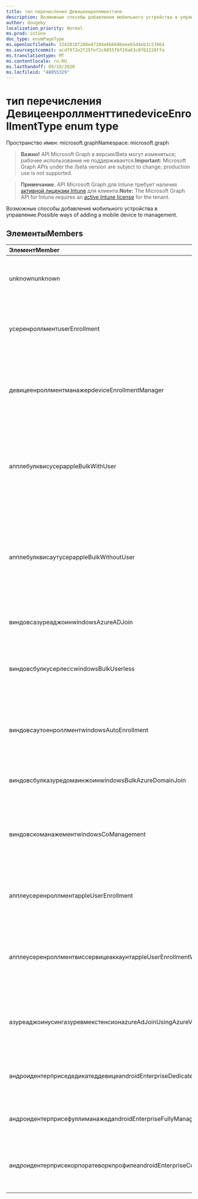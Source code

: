 ```yaml
---
title: тип перечисления Девицеенроллменттипе
description: Возможные способы добавления мобильного устройства в управление.
author: dougeby
localization_priority: Normal
ms.prod: intune
doc_type: enumPageType
ms.openlocfilehash: 3242018f288e47104e6b668beeeb5d4eb3c53964
ms.sourcegitcommit: acdf972e2f25fef2c6855f6f28a63c0762228ffa
ms.translationtype: MT
ms.contentlocale: ru-RU
ms.lasthandoff: 09/18/2020
ms.locfileid: "48055329"
---
```

# <a name="deviceenrollmenttype-enum-type"></a><span data-ttu-id="1fa8c-103">тип перечисления Девицеенроллменттипе</span><span class="sxs-lookup"><span data-stu-id="1fa8c-103">deviceEnrollmentType enum type</span></span>

<span data-ttu-id="1fa8c-104">Пространство имен: microsoft.graph</span><span class="sxs-lookup"><span data-stu-id="1fa8c-104">Namespace: microsoft.graph</span></span>

> <span data-ttu-id="1fa8c-105">**Важно!** API Microsoft Graph в версии/Beta могут изменяться; рабочее использование не поддерживается.</span><span class="sxs-lookup"><span data-stu-id="1fa8c-105">**Important:** Microsoft Graph APIs under the /beta version are subject to change; production use is not supported.</span></span>

> <span data-ttu-id="1fa8c-106">**Примечание.** API Microsoft Graph для Intune требует наличия [активной лицензии Intune](https://go.microsoft.com/fwlink/?linkid=839381) для клиента.</span><span class="sxs-lookup"><span data-stu-id="1fa8c-106">**Note:** The Microsoft Graph API for Intune requires an [active Intune license](https://go.microsoft.com/fwlink/?linkid=839381) for the tenant.</span></span>

<span data-ttu-id="1fa8c-107">Возможные способы добавления мобильного устройства в управление.</span><span class="sxs-lookup"><span data-stu-id="1fa8c-107">Possible ways of adding a mobile device to management.</span></span>

## <a name="members"></a><span data-ttu-id="1fa8c-108">Элементы</span><span class="sxs-lookup"><span data-stu-id="1fa8c-108">Members</span></span>
|<span data-ttu-id="1fa8c-109">Элемент</span><span class="sxs-lookup"><span data-stu-id="1fa8c-109">Member</span></span>|<span data-ttu-id="1fa8c-110">Значение</span><span class="sxs-lookup"><span data-stu-id="1fa8c-110">Value</span></span>|<span data-ttu-id="1fa8c-111">Описание</span><span class="sxs-lookup"><span data-stu-id="1fa8c-111">Description</span></span>|
|:---|:---|:---|
|<span data-ttu-id="1fa8c-112">unknown</span><span class="sxs-lookup"><span data-stu-id="1fa8c-112">unknown</span></span>|<span data-ttu-id="1fa8c-113">нуль</span><span class="sxs-lookup"><span data-stu-id="1fa8c-113">0</span></span>|<span data-ttu-id="1fa8c-114">Значение по умолчанию: тип регистрации не был собран.</span><span class="sxs-lookup"><span data-stu-id="1fa8c-114">Default value, enrollment type was not collected.</span></span>|
|<span data-ttu-id="1fa8c-115">усеренроллмент</span><span class="sxs-lookup"><span data-stu-id="1fa8c-115">userEnrollment</span></span>|<span data-ttu-id="1fa8c-116">1 </span><span class="sxs-lookup"><span data-stu-id="1fa8c-116">1</span></span>|<span data-ttu-id="1fa8c-117">Управляемая пользователями регистрация через канал BYOD.</span><span class="sxs-lookup"><span data-stu-id="1fa8c-117">User driven enrollment through BYOD channel.</span></span>|
|<span data-ttu-id="1fa8c-118">девицеенроллментманажер</span><span class="sxs-lookup"><span data-stu-id="1fa8c-118">deviceEnrollmentManager</span></span>|<span data-ttu-id="1fa8c-119">2 </span><span class="sxs-lookup"><span data-stu-id="1fa8c-119">2</span></span>|<span data-ttu-id="1fa8c-120">Регистрация пользователей с помощью учетной записи менеджера регистрации устройств.</span><span class="sxs-lookup"><span data-stu-id="1fa8c-120">User enrollment with a device enrollment manager account.</span></span>|
|<span data-ttu-id="1fa8c-121">апплебулквисусер</span><span class="sxs-lookup"><span data-stu-id="1fa8c-121">appleBulkWithUser</span></span>|<span data-ttu-id="1fa8c-122">4</span><span class="sxs-lookup"><span data-stu-id="1fa8c-122">3</span></span>|<span data-ttu-id="1fa8c-123">Массовая регистрация Apple с задачей пользователя.</span><span class="sxs-lookup"><span data-stu-id="1fa8c-123">Apple bulk enrollment with user challenge.</span></span> <span data-ttu-id="1fa8c-124">(Предотвращение выполнения данных, Apple Configurator)</span><span class="sxs-lookup"><span data-stu-id="1fa8c-124">(DEP, Apple Configurator)</span></span>|
|<span data-ttu-id="1fa8c-125">апплебулквисаутусер</span><span class="sxs-lookup"><span data-stu-id="1fa8c-125">appleBulkWithoutUser</span></span>|<span data-ttu-id="1fa8c-126">4 </span><span class="sxs-lookup"><span data-stu-id="1fa8c-126">4</span></span>|<span data-ttu-id="1fa8c-127">Массовая регистрация Apple без задачи пользователя.</span><span class="sxs-lookup"><span data-stu-id="1fa8c-127">Apple bulk enrollment without user challenge.</span></span> <span data-ttu-id="1fa8c-128">(Предотвращение выполнения данных, Apple Configurator, Mobile config)</span><span class="sxs-lookup"><span data-stu-id="1fa8c-128">(DEP, Apple Configurator, Mobile Config)</span></span>|
|<span data-ttu-id="1fa8c-129">виндовсазуреаджоин</span><span class="sxs-lookup"><span data-stu-id="1fa8c-129">windowsAzureADJoin</span></span>|<span data-ttu-id="1fa8c-130">5 </span><span class="sxs-lookup"><span data-stu-id="1fa8c-130">5</span></span>|<span data-ttu-id="1fa8c-131">Присоединение к Windows 10 Azure AD.</span><span class="sxs-lookup"><span data-stu-id="1fa8c-131">Windows 10 Azure AD Join.</span></span>|
|<span data-ttu-id="1fa8c-132">виндовсбулкусерлесс</span><span class="sxs-lookup"><span data-stu-id="1fa8c-132">windowsBulkUserless</span></span>|<span data-ttu-id="1fa8c-133">6 </span><span class="sxs-lookup"><span data-stu-id="1fa8c-133">6</span></span>|<span data-ttu-id="1fa8c-134">Массовая регистрация Windows 10 с помощью ICD с помощью сертификата.</span><span class="sxs-lookup"><span data-stu-id="1fa8c-134">Windows 10 Bulk enrollment through ICD with certificate.</span></span>|
|<span data-ttu-id="1fa8c-135">виндовсаутоенроллмент</span><span class="sxs-lookup"><span data-stu-id="1fa8c-135">windowsAutoEnrollment</span></span>|<span data-ttu-id="1fa8c-136">7 </span><span class="sxs-lookup"><span data-stu-id="1fa8c-136">7</span></span>|<span data-ttu-id="1fa8c-137">Автоматическая регистрация в Windows 10.</span><span class="sxs-lookup"><span data-stu-id="1fa8c-137">Windows 10 automatic enrollment.</span></span> <span data-ttu-id="1fa8c-138">(Добавление рабочей учетной записи)</span><span class="sxs-lookup"><span data-stu-id="1fa8c-138">(Add work account)</span></span>|
|<span data-ttu-id="1fa8c-139">виндовсбулказуредомаинжоин</span><span class="sxs-lookup"><span data-stu-id="1fa8c-139">windowsBulkAzureDomainJoin</span></span>|<span data-ttu-id="1fa8c-140">8 </span><span class="sxs-lookup"><span data-stu-id="1fa8c-140">8</span></span>|<span data-ttu-id="1fa8c-141">Массовый присоединение к Windows 10 Azure AD.</span><span class="sxs-lookup"><span data-stu-id="1fa8c-141">Windows 10 bulk Azure AD Join.</span></span>|
|<span data-ttu-id="1fa8c-142">виндовскоманажемент</span><span class="sxs-lookup"><span data-stu-id="1fa8c-142">windowsCoManagement</span></span>|<span data-ttu-id="1fa8c-143">9 </span><span class="sxs-lookup"><span data-stu-id="1fa8c-143">9</span></span>|<span data-ttu-id="1fa8c-144">Управление с помощью Windows 10 инициировано с помощью автопилота или групповой политики.</span><span class="sxs-lookup"><span data-stu-id="1fa8c-144">Windows 10 Co-Management triggered by AutoPilot or Group Policy.</span></span>|
|<span data-ttu-id="1fa8c-145">апплеусеренроллмент</span><span class="sxs-lookup"><span data-stu-id="1fa8c-145">appleUserEnrollment</span></span>|<span data-ttu-id="1fa8c-146">11 </span><span class="sxs-lookup"><span data-stu-id="1fa8c-146">11</span></span>|<span data-ttu-id="1fa8c-147">Устройство, управляемое регистрацией пользователей Apple</span><span class="sxs-lookup"><span data-stu-id="1fa8c-147">Device managed by Apple user enrollment</span></span>|
|<span data-ttu-id="1fa8c-148">апплеусеренроллментвиссервицеаккаунт</span><span class="sxs-lookup"><span data-stu-id="1fa8c-148">appleUserEnrollmentWithServiceAccount</span></span>|<span data-ttu-id="1fa8c-149">12 </span><span class="sxs-lookup"><span data-stu-id="1fa8c-149">12</span></span>|<span data-ttu-id="1fa8c-150">Устройство, управляемое регистрацией пользователей Apple, с учетной записью службы</span><span class="sxs-lookup"><span data-stu-id="1fa8c-150">Device managed by Apple user enrollment with service account</span></span>|
|<span data-ttu-id="1fa8c-151">азуреаджоинусингазуревмекстенсион</span><span class="sxs-lookup"><span data-stu-id="1fa8c-151">azureAdJoinUsingAzureVmExtension</span></span>|<span data-ttu-id="1fa8c-152">14 </span><span class="sxs-lookup"><span data-stu-id="1fa8c-152">14</span></span>|<span data-ttu-id="1fa8c-153">Регистрация подключения Azure AD при подготовке виртуальной машины Azure</span><span class="sxs-lookup"><span data-stu-id="1fa8c-153">Azure AD Join enrollment when an Azure VM is provisioned</span></span>|
|<span data-ttu-id="1fa8c-154">андроидентерприседедикатеддевице</span><span class="sxs-lookup"><span data-stu-id="1fa8c-154">androidEnterpriseDedicatedDevice</span></span>|<span data-ttu-id="1fa8c-155">15 </span><span class="sxs-lookup"><span data-stu-id="1fa8c-155">15</span></span>|<span data-ttu-id="1fa8c-156">Специальное устройство для Android Enterprise</span><span class="sxs-lookup"><span data-stu-id="1fa8c-156">Android Enterprise Dedicated Device</span></span>|
|<span data-ttu-id="1fa8c-157">андроидентерприсефуллиманажед</span><span class="sxs-lookup"><span data-stu-id="1fa8c-157">androidEnterpriseFullyManaged</span></span>|<span data-ttu-id="1fa8c-158">16 </span><span class="sxs-lookup"><span data-stu-id="1fa8c-158">16</span></span>|<span data-ttu-id="1fa8c-159">Полностью управляемый Android Enterprise</span><span class="sxs-lookup"><span data-stu-id="1fa8c-159">Android Enterprise Fully Managed</span></span>|
|<span data-ttu-id="1fa8c-160">андроидентерприсекорпоратеворкпрофиле</span><span class="sxs-lookup"><span data-stu-id="1fa8c-160">androidEnterpriseCorporateWorkProfile</span></span>|<span data-ttu-id="1fa8c-161">17 </span><span class="sxs-lookup"><span data-stu-id="1fa8c-161">17</span></span>|<span data-ttu-id="1fa8c-162">Корпоративный профиль для корпоративных рабочих работ Android</span><span class="sxs-lookup"><span data-stu-id="1fa8c-162">Android Enterprise Corporate Work Profile</span></span>|






